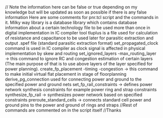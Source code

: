 // Note the information here can be false or true depending on my knowledge but will be updated as soon as possible if there is any false information
Here are some comments for pnr.tcl script and the commands in it.
Milky way library is a database library which contains database information about a certain technology file to be used more than once in digital implementation in IC compiler tool
tluplus is a file used for calculation of resistance and capacitance to be used later for parasitic extraction and output .spef file (standard parasitic extraction format)
set_propagated_clock command is used in IC compiler as clock signal is affected in physical implementation by skew and routing
set_ignored_layers -max_routing_layer -> this command to ignore RC and congestion estimation of certain layers (The main purpose of that is to use above layers of the layer specified for power planning).
create_fp_placement -timing -congestion -> this command to make initial virtual flat placement in stage of floorplanning
derive_pg_connection used for connecting power and ground to the specified power and ground nets
set_fp_rail_constraints -> defines power network synthesis constraints for example power ring and strap constraints
synthesize_fp_rail -> synthesizes power network based on specified constraints
preroute_standard_cells -> connects standard cell power and ground pins to the power and ground of rings and straps
//Rest of commands are commented on in the script itself
//Thanks
